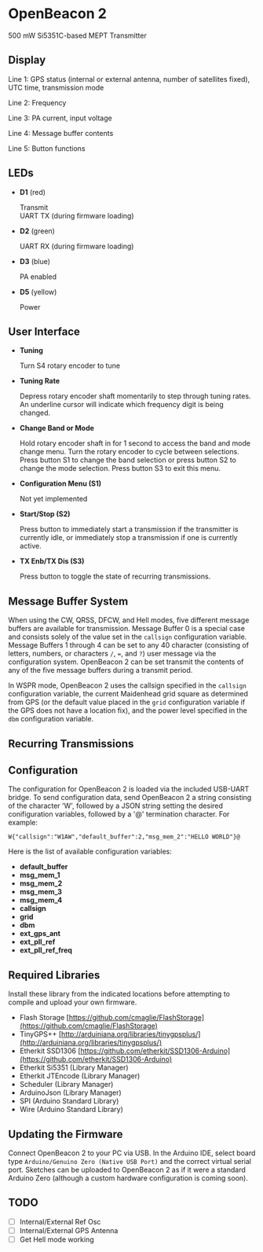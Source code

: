 OpenBeacon 2
============
500 mW Si5351C-based MEPT Transmitter

Display
-------
Line 1: GPS status (internal or external antenna, number of satellites fixed), UTC time, transmission mode

Line 2: Frequency

Line 3: PA current, input voltage

Line 4: Message buffer contents

Line 5: Button functions

LEDs
----
* **D1** (red)

    Transmit<br />
    UART TX (during firmware loading)  

* **D2** (green)

    UART RX (during firmware loading)
    
* **D3** (blue)

    PA enabled

* **D5** (yellow)

    Power

User Interface
--------------
* **Tuning**

    Turn S4 rotary encoder to tune
    
* **Tuning Rate**

    Depress rotary encoder shaft momentarily to step through tuning rates. An underline cursor will indicate which frequency digit is being changed.
    
* **Change Band or Mode**

    Hold rotary encoder shaft in for 1 second to access the band and mode change menu. Turn the rotary encoder to cycle between selections. Press button S1 to change the band selection or press button S2 to change the mode selection. Press button S3 to exit this menu.

* **Configuration Menu (S1)**

    Not yet implemented
    
* **Start/Stop (S2)**

    Press button to immediately start a transmission if the transmitter is currently idle, or immediately stop a transmission if one is currently active.
    
* **TX Enb/TX Dis (S3)**

    Press button to toggle the state of recurring transmissions.


Message Buffer System
---------------------
When using the CW, QRSS, DFCW, and Hell modes, five different message buffers are available for transmission. Message Buffer 0 is a special case and consists solely of the value set in the ```callsign``` configuration variable. Message Buffers 1 through 4 can be set to any 40 character (consisting of letters, numbers, or characters ```/```, ```=```, and ```?```) user message via the configuration system. OpenBeacon 2 can be set transmit the contents of any of the five message buffers during a transmit period.

In WSPR mode, OpenBeacon 2 uses the callsign specified in the ```callsign``` configuration variable, the current Maidenhead grid square as determined from GPS (or the default value placed in the ```grid``` configuration variable if the GPS does not have a location fix), and the power level specified in the  ```dbm``` configuration variable.

Recurring Transmissions
-----------------------

Configuration
-------------
The configuration for OpenBeacon 2 is loaded via the included USB-UART bridge. To send configuration data, send OpenBeacon 2 a string consisting of the character 'W', followed by a JSON string setting the desired conifiguration variables, followed by a '@' termination character. For example:

    W{"callsign":"W1AW","default_buffer":2,"msg_mem_2":"HELLO WORLD"}@
    
Here is the list of available configuration variables:

* **default_buffer**
* **msg_mem_1**
* **msg_mem_2**
* **msg_mem_3**
* **msg_mem_4**
* **callsign**
* **grid**
* **dbm**
* **ext_gps_ant**
* **ext_pll_ref**
* **ext_pll_ref_freq**

Required Libraries
------------------
Install these library from the indicated locations before attempting to compile and upload your own firmware.

* Flash Storage [https://github.com/cmaglie/FlashStorage](https://github.com/cmaglie/FlashStorage)
* TinyGPS++ [http://arduiniana.org/libraries/tinygpsplus/](http://arduiniana.org/libraries/tinygpsplus/)
* Etherkit SSD1306 [https://github.com/etherkit/SSD1306-Arduino](https://github.com/etherkit/SSD1306-Arduino)
* Etherkit Si5351 (Library Manager)
* Etherkit JTEncode (Library Manager)
* Scheduler (Library Manager)
* ArduinoJson (Library Manager)
* SPI (Arduino Standard Library)
* Wire (Arduino Standard Library)

Updating the Firmware
---------------------
Connect OpenBeacon 2 to your PC via USB. In the Arduino IDE, select board type ```Arduino/Genuino Zero (Native USB Port)``` and the correct virtual serial port. Sketches can be uploaded to OpenBeacon 2 as if it were a standard Arduino Zero (although a custom hardware configuration is coming soon).

TODO
----
  - [ ] Internal/External Ref Osc
  - [ ] Internal/External GPS Antenna
  - [ ] Get Hell mode working
